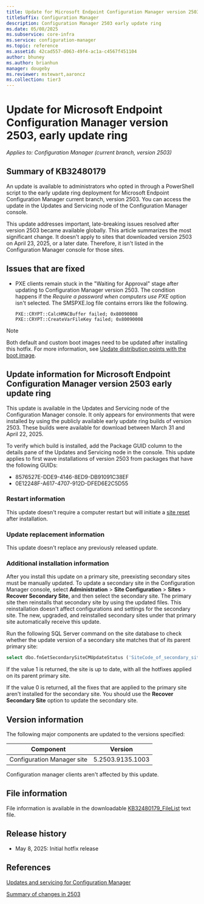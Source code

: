 ```yaml
---
title: Update for Microsoft Endpoint Configuration Manager version 2503, early update ring
titleSuffix: Configuration Manager
description: Configuration Manager 2503 early update ring
ms.date: 05/08/2025
ms.subservice: core-infra
ms.service: configuration-manager
ms.topic: reference
ms.assetid: 42cad557-d063-49f4-ac1a-c4567f451104
author: bhuney
ms.author: brianhun
manager: dougeby
ms.reviewer: mstewart,aaroncz 
ms.collection: tier3
---
```

# Update for Microsoft Endpoint Configuration Manager version 2503, early update ring

*Applies to: Configuration Manager (current branch, version 2503)*
## Summary of KB32480179 
An update is available to administrators who opted in through a PowerShell script to the early update ring deployment for Microsoft Endpoint Configuration Manager current branch, version 2503. You can access the update in the Updates and Servicing node of the Configuration Manager console.

This update addresses important, late-breaking issues resolved after version 2503 became available globally. This article summarizes the most significant change.
It doesn't apply to sites that downloaded version 2503 on April 23, 2025, or a later date. Therefore, it isn't listed in the Configuration Manager console for those sites.

## Issues that are fixed
<!-- 32278185 -->
- PXE clients remain stuck in the "Waiting for Approval" stage after updating to Configuration Manager version 2503. The condition happens if the *Require a password when computers use PXE* option isn't selected. 
The SMSPXE.log file contains errors like the following.
   ```console
   PXE::CRYPT::CalcHMACBuffer failed; 0x80090008
   PXE::CRYPT::CreateVarFileKey failed; 0x80090008
   ```
> [!NOTE]
>Both default and custom boot images need to be updated after installing this hotfix. For more information, see [Update distribution points with the boot image](../../../../intune/configmgr/osd/get-started/manage-boot-images.md#update-distribution-points-with-the-boot-image).
>

## Update information for Microsoft Endpoint Configuration Manager version 2503 early update ring
This update is available in the Updates and Servicing node of the Configuration Manager console. It only appears for environments that were installed by using the publicly available early update ring builds of version 2503. These builds were available for download between March 31 and April 22, 2025.

To verify which build is installed, add the Package GUID column to the details pane of the Updates and Servicing node in the console. This update applies to first wave installations of version 2503 from packages that have the following GUIDs:

- 8576527E-DDE9-4146-8ED9-DB91091C38EF
- 0E12248F-A617-4707-912D-DFED6E2C5D55

### Restart information
This update doesn't require a computer restart but will initiate a [site reset](../../core/servers/manage/modify-your-infrastructure.md#bkmk_reset) after installation.

### Update replacement information
This update doesn't replace any previously released update.

### Additional installation information
After you install this update on a primary site, preexisting secondary sites must be manually updated. To update a secondary site in the Configuration Manager console, select **Administration** > **Site Configuration** > **Sites** >  **Recover Secondary Site**, and then select the secondary site. The primary site then reinstalls that secondary site by using the updated files. This reinstallation doesn't affect configurations and settings for the secondary site. The new, upgraded, and reinstalled secondary sites under that primary site automatically receive this update.

Run the following SQL Server command on the site database to check whether the update version of a secondary site matches that of its parent primary site:
   ```sql
   select dbo.fnGetSecondarySiteCMUpdateStatus ('SiteCode_of_secondary_site')
   ```
If the value 1 is returned, the site is up to date, with all the hotfixes applied on its parent primary site.

If the value 0 is returned, all the fixes that are applied to the primary site aren't installed for the secondary site. You should use the **Recover Secondary Site** option to update the secondary site.

## Version information
The following major components are updated to the versions specified:

|Component |Version |
|---|---|
| Configuration Manager site | 5.2503.9135.1003 |

Configuration manager clients aren't affected by this update.

## File information
File information is available in the downloadable [KB32480179_FileList](https://aka.ms/KB32480179_FileList) text file.

## Release history
- May 8, 2025: Initial hotfix release

## References
[Updates and servicing for Configuration Manager](../../core/servers/manage/updates.md)

[Summary of changes in 2503](../../hotfix/2503/31909343.md)